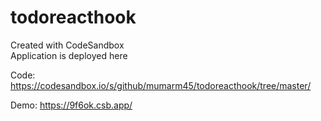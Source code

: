 # todoreacthook
Created with CodeSandbox\
Application is deployed here

Code: https://codesandbox.io/s/github/mumarm45/todoreacthook/tree/master/

Demo: https://9f6ok.csb.app/
